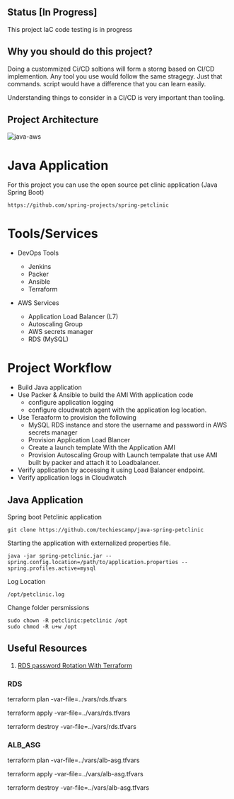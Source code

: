 
## Status [In Progress]

This project IaC code testing is in progress

## Why you should do this project?

Doing a custommized Ci/CD soltions will form a storng based on CI/CD implemention. Any tool you use would follow the same stragegy. Just that commands. script would have a difference that you can learn easily.

Understanding things to consider in a CI/CD is very important than tooling.

## Project Architecture

![java-aws](https://user-images.githubusercontent.com/106984297/219648306-42c0d544-f6e6-423d-9802-9f3d5eca43e8.png)


# Java Application

For this project you can use the open source pet clinic application (Java Spring Boot)

```
https://github.com/spring-projects/spring-petclinic
```

# Tools/Services 

- DevOps Tools
  - Jenkins
  - Packer
  - Ansible
  - Terraform

- AWS Services
  - Application Load Balancer (L7)
  - Autoscaling Group
  - AWS secrets manager
  - RDS (MySQL)

# Project Workflow

- Build Java application
- Use Packer & Ansible to build the AMI With application code
    - configure application logging
    - configure cloudwatch agent with the application log location.
- Use Teraaform to provision the following 
    - MySQL RDS instance and store the username and password in AWS secrets manager
    - Provision Application Load Blancer 
    - Create a launch template With the Application AMI
    - Provision Autoscaling Group with Launch tempalate that use AMI built by packer and attach it to Loadbalancer.
- Verify application by accessing it using Load Balancer endpoint.
- Verify application logs in Cloudwatch

## Java Application 

Spring boot Petclinic application

```
git clone https://github.com/techiescamp/java-spring-petclinic
```

Starting the application with externalized properties file.

```
java -jar spring-petclinic.jar --spring.config.location=/path/to/application.properties --spring.profiles.active=mysql
```

Log Location

```
/opt/petclinic.log
```

Change folder persmissions

```
sudo chown -R petclinic:petclinic /opt
sudo chmod -R u+w /opt
```

## Useful Resources

1. [RDS password Rotation With Terraform](https://advancedweb.hu/how-to-set-up-amazon-rds-password-rotation-with-terraform/)


### RDS

terraform plan -var-file=../vars/rds.tfvars

terraform apply -var-file=../vars/rds.tfvars

terraform destroy -var-file=../vars/rds.tfvars

### ALB_ASG

terraform plan -var-file=../vars/alb-asg.tfvars

terraform apply -var-file=../vars/alb-asg.tfvars

terraform destroy -var-file=../vars/alb-asg.tfvars
